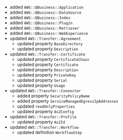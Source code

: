 - added `AWS::QBusiness::Application`
- added `AWS::QBusiness::DataSource`
- added `AWS::QBusiness::Index`
- added `AWS::QBusiness::Plugin`
- added `AWS::QBusiness::Retriever`
- added `AWS::QBusiness::WebExperience`
- updated `AWS::Transfer::Agreement`
  - updated property `BaseDirectory`
  - updated property `Description`
- updated `AWS::Transfer::Certificate`
  - updated property `CertificateChain`
  - updated property `Certificate`
  - updated property `Description`
  - updated property `PrivateKey`
  - updated property `Serial`
  - updated property `Usage`
- updated `AWS::Transfer::Connector`
  - added property `SecurityPolicyName`
  - added property `ServiceManagedEgressIpAddresses`
  - updated `readOnlyProperties`
  - updated property `As2Config`
- updated `AWS::Transfer::Profile`
  - updated property `As2Id`
- updated `AWS::Transfer::Workflow`
  - updated definition `WorkflowStep`
